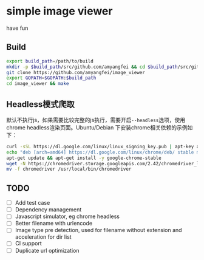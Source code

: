 # simple image viewer

have fun

## Build

```bash
export build_path=/path/to/build
mkdir -p $build_path/src/github.com/amyangfei && cd $build_path/src/github.com/amyangfei
git clone https://github.com/amyangfei/image_viewer
export GOPATH=$GOPATH:$build_path
cd image_viewer && make
```
## Headless模式爬取

默认不执行js，如果需要比较完整的js执行，需要开启`--headless`选项，使用chrome headless渲染页面。Ubuntu/Debian 下安装chrome相关依赖的示例如下：

```bash
curl -sSL https://dl.google.com/linux/linux_signing_key.pub | apt-key add -
echo "deb [arch=amd64] https://dl.google.com/linux/chrome/deb/ stable main" > /etc/apt/sources.list.d/google.list
apt-get update && apt-get install -y google-chrome-stable
wget -N https://chromedriver.storage.googleapis.com/2.42/chromedriver_linux64.zip && unzip chromedriver_linux64.zip
mv -f chromedriver /usr/local/bin/chromedriver
```

## TODO

- [ ] Add test case
- [ ] Dependency management
- [ ] Javascript simulator, eg chrome headless
- [ ] Better filename with urlencode
- [ ] Image type pre detection, used for filename without extension and acceleration for dir list
- [ ] CI support
- [ ] Duplicate url optimization
